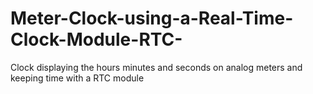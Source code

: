 # Meter-Clock-using-a-Real-Time-Clock-Module-RTC-
 Clock displaying the hours minutes and seconds on analog meters and keeping time with a RTC module
